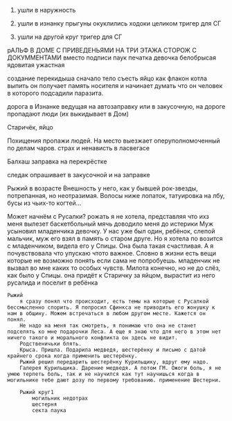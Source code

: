 1. ушли в наружность
2. ушли в изнанку
    прыгуны окуклились
    ходоки целиком
        тригер для СГ

3. ушли на другой круг
    тригер для СГ

рАЛЬФ В ДОМЕ С ПРИВЕДЕНЬЯМИ НА ТРИ ЭТАЖА СТОРОЖ С ДОКУММЕНТАМИ вместо подписи паук печатка
девочка белобрысая ядовитая ужастная

создание перекидыша сначало тело
    съесть яйцо как флакон котла выпить
        он получает память носителя и начинает думать что он человек в которого подсадили паразита.

дорога в Изнанке ведущая на автозаправку или в закусочную, на дороге пропадают люди (их выкидывает в Дом)

Старичёк, яйцо

Похищения пропажи людей. На место выезжает оперуполномоченный по делам чаров.
страх и ненависть в ласвегасе

Балхаш
    заправка на перекрёстке

следак опрашивает в закусочной и на заправке

Рыжий в возрасте
Внешность у него, как у бывшей рок-звезды, потрепанная,
но неотразимая. Волосы ниже лопаток, татуировка на лбу, бусы
из чьих-то когтей...



Может начнём с Русалки?
    рожать я не хотела, представляя что ихз меня вылезет баскетбольный мячь доводило меня до истерики
    Муж усыновил младенчика девочку. У нас уже был один, ребёнок, слепой мальчик, муж его взял в память о старом друге. Но я хотела по возится с младенчиком, видела его у Спицы. Она была такая счастливая. А я почувствовала что упускаю чтото важное. Словно в жизни есть вещи которые не возможно понять если сама не попробуешь.
    младенчик не вызвал во мне каких то особых чувств. Милота конечно, но не до слёз, как было у Спицы.
    она придёт к Старичку за яйцом, вырастит из него русалида и поселит в ребёнка
    
    Рыжий
        я сразу понял что происходит, есть темы на которые с Русалкой бессмысленно спорить. Я попросил Сфинкса не приводить его жонушку к нам в общину. Можем встречаться в любом другом месте. Кажется он понял.
        Не надо на меня так смотреть, я понимаю что она не станет подселять ко мне подарочки Леса. А еще я знаю что для него в этом нет ничего такого и морального конфликта он здесь не видит.
        Родственичьки блять.
        Крыса. Пришла. Подарила медведя, шестерёнку и письмо с датой крайнего срока когда применить шестерёнку.
        Рыжий решил передарить шестерёнку Курильщику, вдруг ему надо.
        Галерея Курильщика. Дарение медведя. А потом ГМ. Ожоги боль, я не умею терпеть боль, так и не научился как тут научишься когда в могильнике тебе дают дозу по первому требованию. применение Шестерни.

        Рыжий круг1
            могильник недотрах
            шестерня
            секта паука

